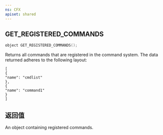 ```yaml
---
ns: CFX
apiset: shared
---
```

## GET_REGISTERED_COMMANDS

```c
object GET_REGISTERED_COMMANDS();
```

Returns all commands that are registered in the command system.
The data returned adheres to the following layout:
```
[
{
"name": "cmdlist"
},
{
"name": "command1"
}
]
```

## 返回值
An object containing registered commands.

